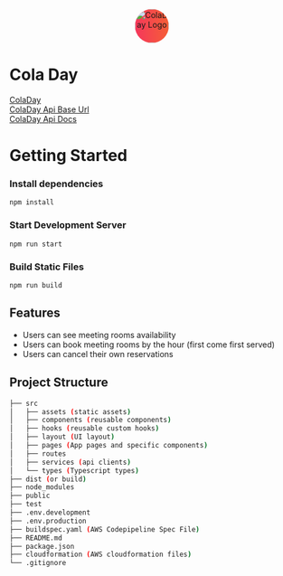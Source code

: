 <p align="center">
  <a href="https://matthewmertens.com" target="blank">
    <img style="background: linear-gradient(87deg,#f5365c 0,#f56036 100%)!important; border-radius: 50%; height: 60px" src="https://matthewmertens.com/static/media/cola-logo-light.b123344a.png" alt="ColaDay Logo" />
  </a>
</p>

# Cola Day

[ColaDay](https://matthewmertens.com)   
[ColaDay Api Base Url](https://api.matthewmertens.com/api/)   
[ColaDay Api Docs](https://api.matthewmertens.com/api/)   

# Getting Started
### Install dependencies

`npm install`

### Start Development Server

`npm run start`

### Build Static Files

`npm run build`


## Features

- Users can see meeting rooms availability
- Users can book meeting rooms by the hour (first come first served)
- Users can cancel their own reservations

## Project Structure

```bash
├── src
│   ├── assets (static assets)
│   ├── components (reusable components)
│   ├── hooks (reusable custom hooks)
│   ├── layout (UI layout)
│   ├── pages (App pages and specific components)
│   ├── routes 
│   ├── services (api clients)
│   └── types (Typescript types)
├── dist (or build)
├── node_modules
├── public
├── test
├── .env.development
├── .env.production
├── buildspec.yaml (AWS Codepipeline Spec File)
├── README.md
├── package.json
├── cloudformation (AWS cloudformation files)
└── .gitignore
```